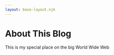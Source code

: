 ```yaml
--- 
layout: base-layout.njk 
--- 
```

# About This Blog 
  
This is my special place on the big World Wide Web